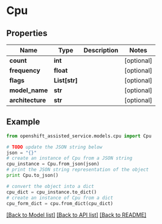 # Cpu


## Properties
Name | Type | Description | Notes
------------ | ------------- | ------------- | -------------
**count** | **int** |  | [optional] 
**frequency** | **float** |  | [optional] 
**flags** | **List[str]** |  | [optional] 
**model_name** | **str** |  | [optional] 
**architecture** | **str** |  | [optional] 

## Example

```python
from openshift_assisted_service.models.cpu import Cpu

# TODO update the JSON string below
json = "{}"
# create an instance of Cpu from a JSON string
cpu_instance = Cpu.from_json(json)
# print the JSON string representation of the object
print Cpu.to_json()

# convert the object into a dict
cpu_dict = cpu_instance.to_dict()
# create an instance of Cpu from a dict
cpu_form_dict = cpu.from_dict(cpu_dict)
```
[[Back to Model list]](../README.md#documentation-for-models) [[Back to API list]](../README.md#documentation-for-api-endpoints) [[Back to README]](../README.md)


